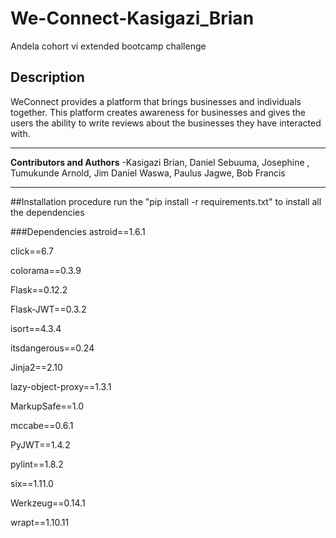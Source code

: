 # We-Connect-Kasigazi_Brian
Andela cohort vi extended bootcamp challenge

## Description
WeConnect provides a platform that brings businesses and individuals together.
This platform creates awareness for businesses and gives the users the ability
to write reviews about the businesses they have interacted with.

---
**Contributors and Authors**
 -Kasigazi Brian, Daniel Sebuuma, Josephine , Tumukunde Arnold, Jim Daniel Waswa, Paulus Jagwe, Bob Francis

---
##Installation procedure
run the "pip install -r requirements.txt" to install all the dependencies

###Dependencies
astroid==1.6.1

click==6.7

colorama==0.3.9

Flask==0.12.2

Flask-JWT==0.3.2

isort==4.3.4

itsdangerous==0.24

Jinja2==2.10

lazy-object-proxy==1.3.1

MarkupSafe==1.0

mccabe==0.6.1

PyJWT==1.4.2

pylint==1.8.2

six==1.11.0

Werkzeug==0.14.1

wrapt==1.10.11
